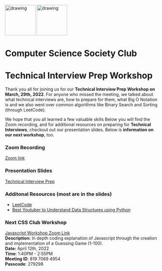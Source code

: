 <img src="https://i.imgur.com/JybZuXd.png" alt="drawing" width="100"/> <img src="https://i.imgur.com/Bzkqs5I.png" alt="drawing" width="100"/>


# Computer Science Society Club
<!-- <a href="https://ibb.co/Rpm6Cr3"><img src="https://i.ibb.co/8Dpxjvr/CSS-Tech-Interview-Prep.png" alt="CSS-Tech-Interview-Prep" border="0" style="width: 200px; height: 250px"></a><br /><a target='_blank' href='https://imgbb.com/'></a><br /> -->

# Technical Interview Prep Workshop

Thank you all for joining us for our **Technical Interview Prep Workshop on March, 29th, 2022**. For anyone who missed the meeting, we talked about what technical interviews are, how to prepare for them, what Big O Notation is and we also went over common algorithms like Binary Search and Sorting (through LeetCode).

We hope that you all learned a few valuable skills Below you will find the Zoom recording, and for additional resources on preparing for **Technical Interviews**, checkout out our presentation slides. Below is **information on our next workshop**, too. 

### Zoom Recording
[Zoom link]()

### Presentation Slides
[Technical Interview Prep](https://docs.google.com/presentation/d/1j5UsQTd63BJpnBejDXwZln_pUWCV04ewPMKWkdUIAdo/edit?usp=sharing)

### Additonal Resources (most are in the slides)
- [LeetCode](https://leetcode.com/)
- [Best Youtuber to Understand Data Structures using Python](https://www.youtube.com/c/NeetCode)

### Next CSS Club Workshop
[Javascript Workshop Zoom Link](https://jjay-cuny.zoom.us/meeting/register/tZUkcOmupz8jH9C7rRhCO_vw62bka0-yjzwk) <br>
<b>Description:</b> In depth coding explanation of Javascript through the creation and implementation of a Guessing Game (1-100). <br>
<b>Date:</b> April 12th, 2022 <br>
<b>Time</b>: 1:40PM - 2:55PM <br>
<b>Meeting ID</b>: 819 7069 4954 <br>
<b>Passcode</b>: 279298 <br>
